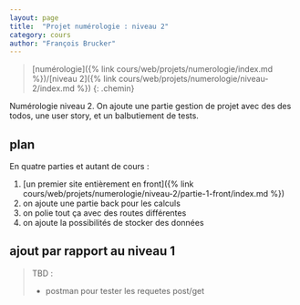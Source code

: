 ```yaml
---
layout: page
title:  "Projet numérologie : niveau 2"
category: cours
author: "François Brucker"
---
```


> [numérologie]({% link cours/web/projets/numerologie/index.md %})/[niveau 2]({% link cours/web/projets/numerologie/niveau-2/index.md %})
{: .chemin}

Numérologie niveau 2. On ajoute une partie gestion de projet avec des des todos, une user story, et un balbutiement de tests.

## plan

En quatre parties et autant de cours :

1. [un premier site entièrement en front]({% link cours/web/projets/numerologie/niveau-2/partie-1-front/index.md %})
2. on ajoute une partie back pour les calculs
3. on polie tout ça avec des routes différentes
4. on ajoute la possibilités de stocker des données

## ajout par rapport au niveau 1

> TBD :
> * postman pour tester les requetes post/get